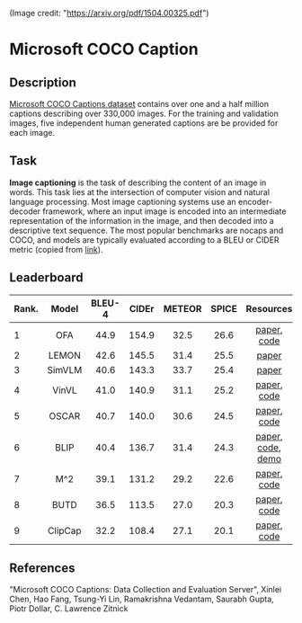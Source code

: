 (Image credit: "https://arxiv.org/pdf/1504.00325.pdf")

# Microsoft COCO Caption

## Description
[Microsoft COCO Captions dataset](https://github.com/tylin/coco-caption) contains over one and a half million captions describing over 330,000 images. For the training and validation images, five independent human generated captions are be provided for each image.

## Task
**Image captioning** is the task of describing the content of an image in words. This task lies at the intersection of computer vision and natural language processing. Most image captioning systems use an encoder-decoder framework, where an input image is encoded into an intermediate representation of the information in the image, and then decoded into a descriptive text sequence. The most popular benchmarks are nocaps and COCO, and models are typically evaluated according to a BLEU or CIDER metric (copied from [link](https://paperswithcode.com/task/image-captioning)).

## Leaderboard
| Rank. |  Model  | BLEU-4 | CIDEr | METEOR | SPICE |                                                                    Resources                                                                     |
| ----- | :-----: | :----: | :---: | :----: | :---: | :----------------------------------------------------------------------------------------------------------------------------------------------: |
| 1     |   OFA   |  44.9  | 154.9 |  32.5  | 26.6  |                                [paper](https://arxiv.org/abs/2202.03052), [code](https://github.com/OFA-Sys/OFA)                                 |
| 2     |  LEMON  |  42.6  | 145.5 |  31.4  | 25.5  |                                                                    [paper]()                                                                     |
| 3     | SimVLM  |  40.6  | 143.3 |  33.7  | 25.4  |                                                [paper](https://openreview.net/pdf?id=GUrhfTuf_3)                                                 |
| 4     |  VinVL  |  41.0  | 140.9 |  31.1  | 25.2  |                           [paper](https://arxiv.org/pdf/2101.00529v2.pdf), [code](https://github.com/microsoft/Oscar)                            |
| 5     |  OSCAR  |  40.7  | 140.0 |  30.6  | 24.5  |                           [paper](https://arxiv.org/pdf/2004.06165v5.pdf), [code](https://github.com/microsoft/Oscar)                            |
| 6     |  BLIP   |  40.4  | 136.7 |  31.4  | 24.3  | [paper](https://arxiv.org/pdf/2201.12086.pdf), [code](https://github.com/salesforce/BLIP), [demo](https://huggingface.co/spaces/Salesforce/BLIP) |
| 7     |   M^2   |  39.1  | 131.2 |  29.2  | 22.6  |                 [paper](https://arxiv.org/pdf/1912.08226v2.pdf), [code](https://github.com/aimagelab/meshed-memory-transformer)                  |
| 8     |  BUTD   |  36.5  | 113.5 |  27.0  | 20.3  |               [paper](https://arxiv.org/abs/1707.07998?context=cs), [code](https://github.com/peteanderson80/bottom-up-attention)                |
| 9     | ClipCap |  32.2  | 108.4 |  27.1  | 20.1  |                     [paper](https://arxiv.org/pdf/2111.09734v1.pdf), [code](https://github.com/rmokady/clip_prefix_caption)                      |

## References
"Microsoft COCO Captions: Data Collection and Evaluation Server", Xinlei Chen, Hao Fang, Tsung-Yi Lin, Ramakrishna Vedantam, Saurabh Gupta, Piotr Dollar, C. Lawrence Zitnick
